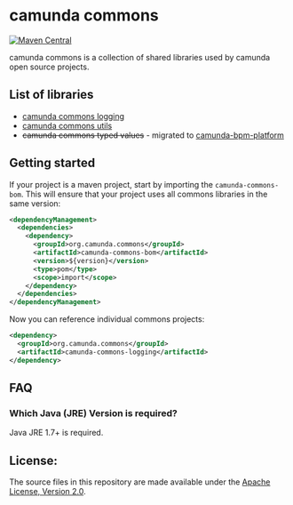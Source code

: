 # camunda commons

[![Maven Central](https://maven-badges.herokuapp.com/maven-central/org.camunda.commons/camunda-commons-bom/badge.svg)](https://maven-badges.herokuapp.com/maven-central/org.camunda.commons/camunda-commons-bom)


camunda commons is a collection of shared libraries used by camunda open source projects.

## List of libraries

* [camunda commons logging][logging]
* [camunda commons utils][utils]
* ~~camunda commons typed values~~ - migrated to [camunda-bpm-platform][typed-values]


## Getting started

If your project is a maven project, start by importing the `camunda-commons-bom`.
This will ensure that your project uses all commons libraries in the same version:

```xml
<dependencyManagement>
  <dependencies>
    <dependency>
      <groupId>org.camunda.commons</groupId>
      <artifactId>camunda-commons-bom</artifactId>
      <version>${version}</version>
      <type>pom</type>
      <scope>import</scope>
    </dependency>
  </dependencies>
</dependencyManagement>
```

Now you can reference individual commons projects:

```xml
<dependency>
  <groupId>org.camunda.commons</groupId>
  <artifactId>camunda-commons-logging</artifactId>
</dependency>
```

## FAQ

### Which Java (JRE) Version is required?

Java JRE 1.7+ is required.

## License:

The source files in this repository are made available under the <a href="LICENSE">Apache License, Version 2.0</a>.

[logging]: logging/
[utils]: utils/
[typed-values]: https://github.com/camunda/camunda-bpm-platform/tree/master/typed-values
